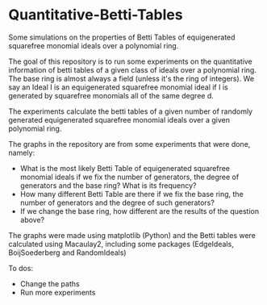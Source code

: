 # Quantitative-Betti-Tables
Some simulations on the properties of Betti Tables of equigenerated squarefree monomial ideals over a polynomial ring.

The goal of this repository is to run some experiments on the quantitative information of betti tables of a given class of ideals over a polynomial ring. The base ring is almost always a field (unless it's the ring of integers). We say an Ideal I is an equigenerated squarefree monomial ideal if I is generated by squarefree monomials all of the same degree d.

The experiments calculate the betti tables of a given number of randomly generated equigenerated squarefree monomial ideals over a given polynomial ring.

The graphs in the repository are from some experiments that were done, namely:

- What is the most likely Betti Table of equigenerated squarefree monomial ideals if we fix the number of generators, the degree of generators and the base ring? What is its frequency?
- How many different Betti Table are there if we fix the base ring, the number of generators and the degree of such generators?
- If we change the base ring, how different are the results of the question above?


The graphs were made using matplotlib (Python) and the Betti tables were calculated using Macaulay2, including some packages (EdgeIdeals, BoijSoederberg and RandomIdeals)

To dos:

- Change the paths
- Run more experiments
